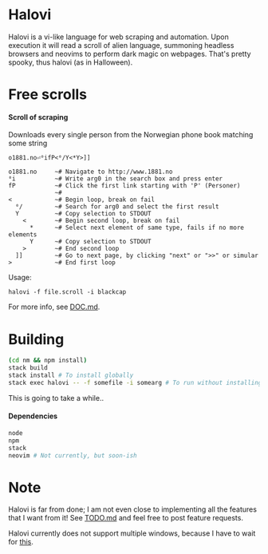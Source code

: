 # Halovi
Halovi is a vi-like language for web scraping and automation. Upon execution it will read a scroll of alien language, summoning headless browsers and neovims to perform dark magic on webpages. That's pretty spooky, thus halovi (as in Halloween).

# Free scrolls

#### Scroll of scraping
Downloads every single person from the Norwegian phone book matching some string
```
o1881.no⏎⁰ifP<⁰/Y<*Y>]]
```

```
o1881.no     ~# Navigate to http://www.1881.no
⁰i           ~# Write arg0 in the search box and press enter
fP           ~# Click the first link starting with 'P' (Personer)
             ~#
<            ~# Begin loop, break on fail
  ⁰/         ~# Search for arg0 and select the first result
  Y          ~# Copy selection to STDOUT
    <        ~# Begin second loop, break on fail
      *      ~# Select next element of same type, fails if no more elements
      Y      ~# Copy selection to STDOUT
    >        ~# End second loop
  ]]         ~# Go to next page, by clicking "next" or ">>" or simular
>            ~# End first loop
```

Usage:
```
halovi -f file.scroll -i blackcap
```

For more info, see [DOC.md](/DOC.md).

# Building

```bash
(cd nm && npm install)
stack build
stack install # To install globally
stack exec halovi -- -f somefile -i somearg # To run without installing
```

This is going to take a while..

#### Dependencies

```bash
node
npm
stack
neovim # Not currently, but soon-ish
```

# Note

Halovi is far from done; I am not even close to implementing all the features that I want from it! See [TODO.md](/TODO.md) and feel free to post feature requests.

Halovi currently does not support multiple windows, because I have to wait for [this](https://github.com/GoogleChrome/puppeteer/pull/554).
